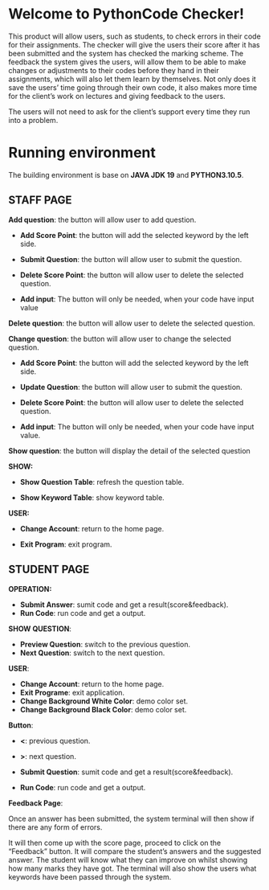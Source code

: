 # Welcome to PythonCode Checker!

This product will allow users, such as students, to check errors in their code for their assignments. The checker will give the users their score after it has been submitted and the system has checked the marking scheme. The feedback the system gives the users, will allow them to be able to make changes or adjustments to their codes before they hand in their assignments, which will also let them learn by themselves. Not only does it save the users’ time going through their own code, it also makes more time for the client’s work on lectures and giving feedback to the users.

  

The users will not need to ask for the client’s support every time they run into a problem.

  
  
  

# Running environment

  

The building environment is base on **JAVA JDK 19** and **PYTHON3.10.5**.

  

## STAFF PAGE

  

**Add question**: the button will allow user to add question.

  

-  **Add Score Point**: the button will add the selected keyword by the left side.

-  **Submit Question**: the button will allow user to submit the question.

-  **Delete Score Point**: the button will allow user to delete the selected question.

-  **Add input**: The button will only be needed, when your code have input value

**Delete question**: the button will allow user to delete the selected question.

  

**Change question**: the button will allow user to change the selected question.

  

-  **Add Score Point**: the button will add the selected keyword by the left side.

-  **Update Question**: the button will allow user to submit the question.

-  **Delete Score Point**: the button will allow user to delete the selected question.

-  **Add input**: The button will only be needed, when your code have input value.

**Show question**: the button will display the detail of the selected question

  

**SHOW:**

-  **Show Question Table**: refresh the question table.

-  **Show Keyword Table**: show keyword table.

  

**USER:**

-  **Change Account**: return to the home page.

-  **Exit Program**: exit program.

  
  

## STUDENT PAGE
**OPERATION:**
-  **Submit Answer**: sumit code and get a result(score&feedback).
-  **Run Code**: run code and get a output.


**SHOW QUESTION**:
-  **Preview Question**: switch to the previous question.
-  **Next Question**: switch to the next question.

**USER**:
-  **Change Account**: return to the home page.
-  **Exit Programe**: exit application.
-  **Change Background White Color**: demo color set.
-  **Change Background Black Color**: demo color set.

**Button**:
- **<**: previous question.
- **>**: next question.

- **Submit Question**: sumit code and get a result(score&feedback).
- **Run Code**: run code and get a output.

**Feedback Page**:

Once an answer has been submitted, the system terminal will then show if there are any form of errors.

It will then come up with the score page, proceed to click on the “Feedback” button. It will compare the student’s answers and the suggested answer. The student will know what they can improve on whilst showing how many marks they have got. 
The terminal will also show the users what keywords have been passed through the system.
